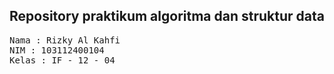 ## Repository praktikum algoritma dan struktur data

<pre>
Nama : Rizky Al Kahfi
NIM : 103112400104
Kelas : IF - 12 - 04
</pre>
